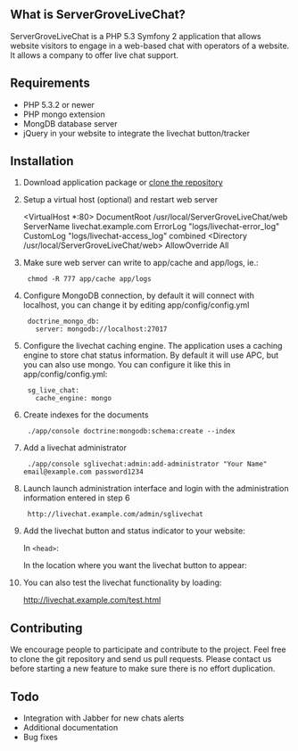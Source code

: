 What is ServerGroveLiveChat?
----------------------------

ServerGroveLiveChat is a PHP 5.3 Symfony 2 application that allows website visitors to engage in a web-based chat
with operators of a website. It allows a company to offer live chat support.

Requirements
------------

* PHP 5.3.2 or newer
* PHP mongo extension
* MongDB database server
* jQuery in your website to integrate the livechat button/tracker

Installation
------------

1. Download application package or [clone the repository](https://github.com/servergrove/ServerGroveLiveChat)

2. Setup a virtual host (optional) and restart web server

    <VirtualHost *:80>
        DocumentRoot /usr/local/ServerGroveLiveChat/web
        ServerName livechat.example.com
        ErrorLog "logs/livechat-error_log"
        CustomLog "logs/livechat-access_log" combined
        <Directory /usr/local/ServerGroveLiveChat/web>
            AllowOverride All
        </Directory>
    </VirtualHost>

3. Make sure web server can write to app/cache and app/logs, ie.:

        chmod -R 777 app/cache app/logs

4. Configure MongoDB connection, by default it will connect with localhost, you can change it by editing app/config/config.yml

        doctrine_mongo_db:
          server: mongodb://localhost:27017


5. Configure the livechat caching engine. The application uses a caching engine to store chat status information. By default it will use APC, but you can also use mongo. You can configure it like this in app/config/config.yml:

        sg_live_chat:
          cache_engine: mongo

6. Create indexes for the documents

        ./app/console doctrine:mongodb:schema:create --index

7. Add a livechat administrator

        ./app/console sglivechat:admin:add-administrator "Your Name" email@example.com password1234

8. Launch launch administration interface and login with the administration information entered in step 6

        http://livechat.example.com/admin/sglivechat

9. Add the livechat button and status indicator to your website:

    In `<head>`:
        <script src="http://livechat.example.com/js/jquery.js"></script>

    In the location where you want the livechat button to appear:
        <script src="http://livechat.example.com/js/sglivechat-tracker/status.js"></script>

10. You can also test the livechat functionality by loading:

    http://livechat.example.com/test.html

Contributing
------------

We encourage people to participate and contribute to the project. Feel free to clone the git repository and send us pull requests.
Please contact us before starting a new feature to make sure there is no effort duplication.

Todo
----

* Integration with Jabber for new chats alerts
* Additional documentation
* Bug fixes

